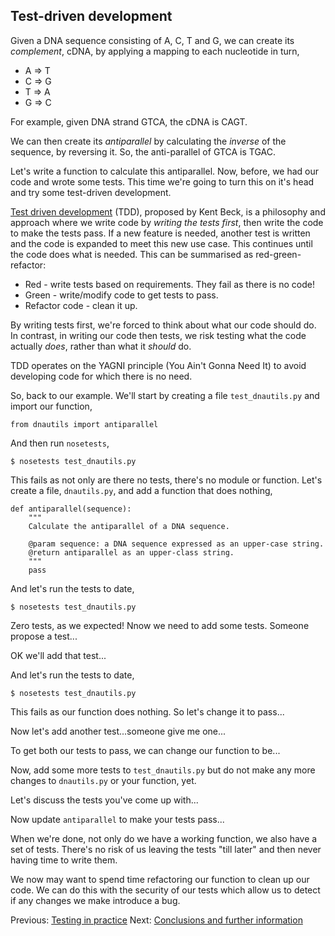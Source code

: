 ## Test-driven development

Given a DNA sequence consisting of A, C, T and G, we can create its *complement*, cDNA, by applying a mapping to each nucleotide in turn,

* A => T
* C => G
* T => A
* G => C

For example, given DNA strand GTCA, the cDNA is CAGT. 

We can then create its *antiparallel* by calculating the *inverse* of the sequence, by reversing it. So, the anti-parallel of GTCA is TGAC.

Let's write a function to calculate this antiparallel. Now, before, we had our code and wrote some tests. This time we're going to turn this on it's head and try some test-driven development.

[Test driven development](http://www.amazon.com/Test-Driven-Development-By-Example/dp/0321146530) (TDD), proposed by Kent Beck, is a philosophy and approach where we write code by *writing the tests first*, then write the code to make the tests pass. If a new feature is needed, another test is written and the code is expanded to meet this new use case. This continues until the code does what is needed. This can be summarised as red-green-refactor:

 * Red - write tests based on requirements. They fail as there is no code!
 * Green - write/modify code to get tests to pass.
 * Refactor code - clean it up.

By writing tests first, we're forced to think about what our code should do. In contrast, in writing our code then tests, we risk testing what the code actually *does*, rather than what it *should* do.

TDD operates on the YAGNI principle (You Ain't Gonna Need It) to avoid developing code for which there is no need.

So, back to our example. We'll start by creating a file `test_dnautils.py` and import our function,

    from dnautils import antiparallel

And then run `nosetests`,

    $ nosetests test_dnautils.py

This fails as not only are there no tests, there's no module or function. Let's create a file, `dnautils.py`, and add a function that does nothing,

    def antiparallel(sequence):
        """
        Calculate the antiparallel of a DNA sequence.
 
        @param sequence: a DNA sequence expressed as an upper-case string.
        @return antiparallel as an upper-class string. 
        """
        pass

And let's run the tests to date,

    $ nosetests test_dnautils.py

Zero tests, as we expected! Nnow we need to add some tests. Someone propose a test...

OK we'll add that test...

And let's run the tests to date,

    $ nosetests test_dnautils.py

This fails as our function does nothing. So let's change it to pass...

Now let's add another test...someone give me one...

To get both our tests to pass, we can change our function to be...

Now, add some more tests to `test_dnautils.py` but do not make any more changes to `dnautils.py` or your function, yet.

Let's discuss the tests you've come up with...

Now update `antiparallel` to make your tests pass...

When we're done, not only do we have a working function, we also have a set of tests. There's no risk of us leaving the tests "till later" and then never having time to write them.

We now may want to spend time refactoring our function to clean up our code. We can do this with the security of our tests which allow us to detect if any changes we make introduce a bug.

Previous: [Testing in practice](RealWorld.md) Next: [Conclusions and further information](Conclusion.md)
